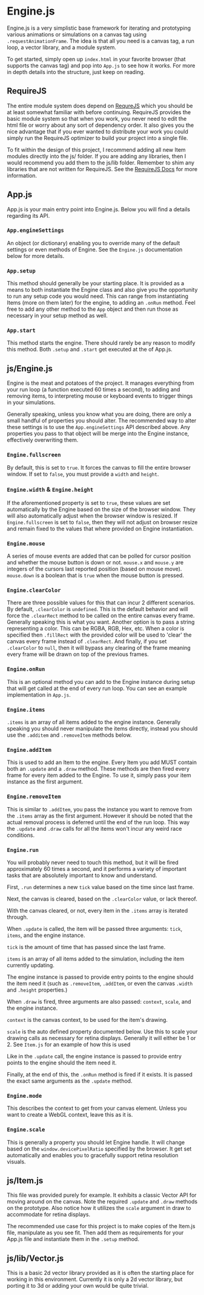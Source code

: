 # Engine.js

Engine.js is a very simplistic base framework for iterating and prototyping
various animations or simulations on a canvas tag using
`.requestAnimationFrame`.  The idea is that all you need is a canvas tag, a run
loop, a vector library, and a module system.

To get started, simply open up `index.html` in your favorite browser (that
supports the canvas tag) and pop into `App.js` to see how it works.  For more
in depth details into the structure, just keep on reading.


## RequireJS

The entire module system does depend on [RequreJS](http://requirejs.org) which
you should be at least somewhat familiar with before continuing.  RequireJS
provides the basic module system so that when you work, you never need to edit
the html file or worry about any sort of dependency order.  It also gives you
the nice advantage that if you ever wanted to distribute your work you could
simply run the RequireJS optimizer to build your project into a single file.

To fit within the design of this project, I recommend adding all new Item
modules directly into the js/ folder.  If you are adding any libraries, then I
would recommend you add them to the js/lib folder.  Remember to shim any
libraries that are not written for RequireJS.  See the [RequireJS
Docs](http://requirejs.org/docs/api.html#config-shim) for more information.


## App.js

App.js is your main entry point into Engine.js.  Below you will find a details
regarding its API.


### `App.engineSettings`

An object (or dictionary) enabling you to override many of the default settings
or even methods of Engine.  See the `Engine.js` documentation below for more
details.


### `App.setup`

This method should generally be your starting place.  It is provided as a means
to both instantiate the Engine class and also give you the opportunity to run
any setup code you would need.  This can range from instantiating Items (more
on them later) for the engine, to adding an `.onRun` method.  Feel free to add
any other method to the `App` object and then run those as necessary in your
setup method as well.


### `App.start`

This method starts the engine.  There should rarely be any reason to modify
this method.  Both `.setup` and `.start` get executed at the of App.js.


## js/Engine.js

Engine is the meat and potatoes of the project.  It manages everything from
your run loop (a function executed 60 times a second), to adding and removing
items, to interpreting mouse or keyboard events to trigger things in your
simulations.

Generally speaking, unless you know what you are doing, there are only a small
handful of properties you should alter.  The recommended way to alter these
settings is to use the `App.engineSettings` API described above.  Any
properties you pass to that object will be merge into the Engine instance,
effectively overwriting them.


### `Engine.fullscreen`

By default, this is set to `true`.  It forces the canvas to fill the entire
browser window.  If set to `false`, you must provide a `width` and `height`.


### `Engine.width` &amp; `Engine.height`

If the aforementioned property is set to `true`, these values are set
automatically by the Engine based on the size of the browser window.  They will
also automatically adjust when the browser window is resized.  If
`Engine.fullscreen` is set to `false`, then they will not adjust on browser
resize and remain fixed to the values that where provided on Engine
instantiation.


### `Engine.mouse`

A series of mouse events are added that can be polled for cursor position and
whether the mouse button is down or not. `mouse.x` and `mouse.y` are integers
of the cursors last reported position (based on mouse move).  `mouse.down` is a
boolean that is `true` when the mouse button is pressed.


### `Engine.clearColor`

There are three possible values for this that can incur 2 different scenarios.
By default, `.clearColor` is `undefined`.  This is the default behavior and
will force the `.clearRect` method to be called on the entire canvas every
frame.  Generally speaking this is what you want.  Another option is to pass a
string representing a color.  This can be RGBA, RGB, Hex, etc.  When a color is
specified then `.fillRect` with the provided color will be used to 'clear' the
canvas every frame instead of `.clearRect`.  And finally, if you set
`.clearColor` to `null`, then it will bypass any clearing of the frame meaning
every frame will be drawn on top of the previous frames.


### `Engine.onRun`

This is an optional method you can add to the Engine instance during setup that
will get called at the end of every run loop.  You can see an example
implementation in `App.js`.


### `Engine.items`

`.items` is an array of all items added to the engine instance.  Generally
speaking you should never manipulate the items directly, instead you should use
the `.additem` and `.removeItem` methods below.


### `Engine.addItem`

This is used to add an Item to the engine.  Every Item you add MUST contain
both an `.update` and a `.draw` method.  These methods are then fired every
frame for every item added to the Engine.  To use it, simply pass your item
instance as the first argument.


### `Engine.removeItem`

This is similar to `.addItem`, you pass the instance you want to remove from
the `.items` array as the first argument.  However it should be noted that the
actual removal process is deferred until the end of the run loop.  This way the
`.update` and `.draw` calls for all the items won't incur any weird race
conditions.


### `Engine.run`

You will probably never need to touch this method, but it will be fired
approximately 60 times a second, and it performs a variety of important tasks
that are absolutely important to know and understand.

First, `.run` determines a new `tick` value based on the time since last frame.

Next, the canvas is cleared, based on the `.clearColor` value, or lack thereof.

With the canvas cleared, or not, every item in the `.items` array is iterated
through.

When `.update` is called, the item will be passed three arguments: `tick`,
`items`, and the engine instance.

`tick` is the amount of time that has passed since
the last frame.

`items` is an array of all items added to the simulation, including the item
currently updating.

The engine instance is passed to provide entry points to the engine should the
item need it (such as `.removeItem`, `.addItem`, or even the canvas `.width`
and `.height` properties.)

When `.draw` is fired, three arguments are also passed: `context`, `scale`, and
the engine instance.

`context` is the canvas context, to be used for the item's drawing.

`scale` is the auto defined property documented below.  Use this to scale your
drawing calls as necessary for retina displays.  Generally it will either be 1
or 2.  See `Item.js` for an example of how this is used

Like in the `.update` call, the engine instance is passed to provide entry
points to the engine should the item need it.

Finally, at the end of this, the `.onRun` method is fired if it exists.  It is
passed the exact same arguments as the `.update` method.


### `Engine.mode`

This describes the context to get from your canvas element.  Unless you want to
create a WebGL context, leave this as it is.


### `Engine.scale`

This is generally a property you should let Engine handle.  It will change
based on the `window.devicePixelRatio` specified by the browser.   It get set
automatically and enables you to gracefully support retina resolution visuals.


## js/Item.js

This file was provided purely for example.  It exhibits a classic Vector API
for moving around on the canvas.  Note the required `.update` and `.draw`
methods on the prototype.  Also notice how it utilizes the `scale` argument in
draw to accommodate for retina displays.

The recommended use case for this project is to make copies of the Item.js
file, manipulate as you see fit.  Then add them as requirements for your App.js
file and instantiate them in the `.setup` method.


## js/lib/Vector.js

This is a basic 2d vector library provided as it is often the starting place
for working in this environment.  Currently it is only a 2d vector library, but
porting it to 3d or adding your own would be quite trivial.
